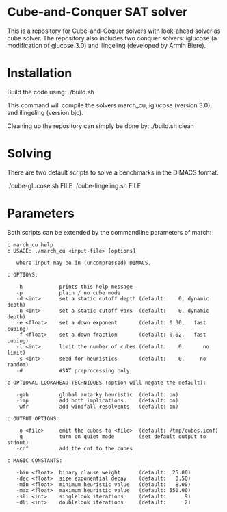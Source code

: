 Cube-and-Conquer SAT solver
===========================

This is a repository for Cube-and-Coquer solvers with look-ahead solver
as cube solver. The repository also includes two conquer solvers: 
iglucose (a modification of glucose 3.0) and ilingeling (developed by
Armin Biere).

Installation
============

Build the code using: ./build.sh

This command will compile the solvers march_cu, iglucose (version 3.0), 
and ilingeling (version bjc). 

Cleaning up the repository can simply be done by: ./build.sh clean

Solving
=======

There are two default scripts to solve a benchmarks in the DIMACS format.

./cube-glucose.sh   FILE
./cube-lingeling.sh FILE


Parameters
==========

Both scripts can be extended by the commandline parameters of march:
```
c march_cu help
c USAGE: ./march_cu <input-file> [options]

   where input may be in (uncompressed) DIMACS.

c OPTIONS:

   -h            prints this help message
   -p            plain / no cube mode
   -d <int>      set a static cutoff depth (default:    0, dynamic depth)
   -n <int>      set a static cutoff vars  (default:    0, dynamic depth)
   -e <float>    set a down exponent       (default: 0.30,   fast cubing)
   -f <float>    set a down fraction       (default: 0.02,   fast cubing)
   -l <int>      limit the number of cubes (default:    0,      no limit)
   -s <int>      seed for heuristics       (default:    0,     no random)
   -#            #SAT preprocessing only

c OPTIONAL LOOKAHEAD TECHNIQUES (option will negate the default):

   -gah          global autarky heuristic  (default: on)
   -imp          add both implications     (default: on)
   -wfr          add windfall resolvents   (default: on)

c OUTPUT OPTIONS:

   -o <file>     emit the cubes to <file>  (default: /tmp/cubes.icnf)
   -q            turn on quiet mode        (set default output to stdout)
   -cnf          add the cnf to the cubes

c MAGIC CONSTANTS:

   -bin <float>  binary clause weight      (default:  25.00)
   -dec <float>  size exponential decay    (default:   0.50)
   -min <float>  minimum heuristic value   (default:   8.00)
   -max <float>  maximum heuristic value   (default: 550.00)
   -sli <int>    singlelook iterations     (default:      9)
   -dli <int>    doublelook iterations     (default:      2)
```
